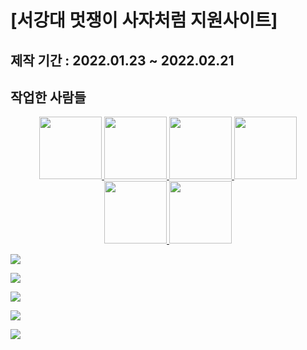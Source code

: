 # [서강대 멋쟁이 사자처럼 지원사이트]

## 제작 기간 : 2022.01.23 ~ 2022.02.21

## 작업한 사람들

<p align="center">
  
<a href="https://github.com/myway00">
  <img src="https://github.com/myway00.png" width="100">
</a>
  
 <a href="https://github.com/chans97">
  <img src="https://github.com/chans97.png" width="100">
</a>
  
 <a href="https://github.com/hehahihang">
  <img src="https://github.com/hehahihang.png" width="100">
</a>
  
 <a href="https://github.com/LeeJin0527">
  <img src="https://github.com/LeeJin0527.png" width="100">
</a>
  
 <a href="https://github.com/Subinhyun">
  <img src="https://github.com/Subinhyun.png" width="100">
</a>
  
 <a href="https://github.com/yoon-youngjin">
  <img src="https://github.com/yoon-youngjin.png" width="100">
</a>
  
</p>

![](https://images.velog.io/images/myway00/post/f2d2b39d-fcf7-4071-b86e-9841e4f8f7a1/%EB%85%B9%ED%99%94_2022_02_27_01_29_31_54.gif)

![](https://images.velog.io/images/myway00/post/cbe43a1b-2c70-4890-99c4-39309df315c2/%EB%85%B9%ED%99%94_2022_02_27_01_14_38_415.gif)

![](https://images.velog.io/images/myway00/post/3e4e9651-4406-468e-94a6-f64a020507f4/image.png)

![](https://images.velog.io/images/myway00/post/9826ceed-fb5d-476e-8e3b-b9bed32842c5/%EB%85%B9%ED%99%94_2022_02_27_16_00_54_796.gif)

![](https://images.velog.io/images/myway00/post/9ec7ea36-21c4-4682-bd04-37dc1b87b3fb/%EB%85%B9%ED%99%94_2022_02_27_15_58_58_460.gif)
